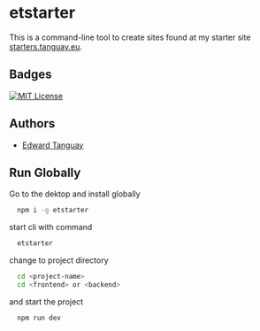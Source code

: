 # etstarter

This is a command-line tool to create sites found at my starter site [starters.tanguay.eu](https://starters.tanguay.eu).

## Badges

[![MIT License](https://img.shields.io/badge/License-MIT-green.svg)](https://choosealicense.com/licenses/mit/)

## Authors

- [Edward Tanguay](https://github.com/edwardtanguay)

## Run Globally

Go to the dektop and install globally

```bash
  npm i -g etstarter
```

start cli with command

```bash
  etstarter
```

change to project directory

```bash
  cd <project-name>
  cd <frontend> or <backend>
```

and start the project

```bash
  npm run dev
```
